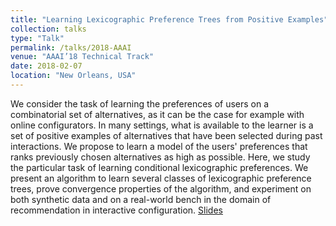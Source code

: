 ```yaml
---
title: "Learning Lexicographic Preference Trees from Positive Examples"
collection: talks
type: "Talk"
permalink: /talks/2018-AAAI
venue: "AAAI’18 Technical Track"
date: 2018-02-07
location: "New Orleans, USA"
---
```


We consider the task of learning the preferences of users on a combinatorial set of alternatives, as it can be the case for example with online configurators. In many settings, what is available to the learner is a set of positive examples of alternatives that have been selected during past interactions. We propose to learn a model of the users' preferences that ranks previously chosen alternatives as high as possible. Here, we study the particular task of learning conditional lexicographic preferences. We present an algorithm to learn several classes of lexicographic preference trees, prove convergence properties of the algorithm, and experiment on both synthetic data and on a real-world bench in the domain of recommendation in interactive configuration. [Slides](https://pfgimenez.github.io/files/aaai.pdf)
